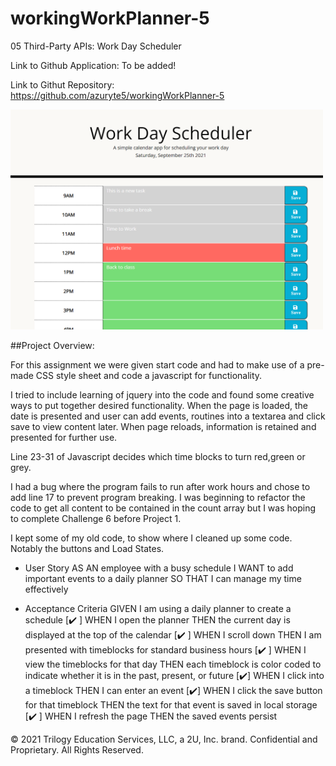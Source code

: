 # workingWorkPlanner-5
05 Third-Party APIs: Work Day Scheduler

Link to Github Application: To be added!

Link to Githut Repository: https://github.com/azuryte5/workingWorkPlanner-5

<img src="assets/images/screenshot5.png" alt="Work day planner" width="500" style="max-width: 100%;">

##Project Overview:

For this assignment we were given start code and had to make use of a pre-made CSS style sheet and code a javascript for functionality.

I tried to include learning of jquery into the code and found some creative ways to put together desired functionality. When the page is loaded, the date is presented and user can add events, routines into a textarea and click save to view content later. When page reloads, information is retained and presented for further use. 

Line 23-31 of Javascript decides which time blocks to turn red,green or grey. 

I had a bug where the program fails to run after work hours and chose to add line 17 to prevent program breaking. I was beginning to refactor the code to get all content to be contained in the count array but I was hoping to complete Challenge 6 before Project 1. 

I kept some of my old code, to show where I cleaned up some code. Notably the buttons and Load States.


* User Story
AS AN employee with a busy schedule
I WANT to add important events to a daily planner
SO THAT I can manage my time effectively

* Acceptance Criteria
GIVEN I am using a daily planner to create a schedule
[✔️ ] WHEN I open the planner
THEN the current day is displayed at the top of the calendar
[✔️ ] WHEN I scroll down
THEN I am presented with timeblocks for standard business hours
[✔️ ] WHEN I view the timeblocks for that day
THEN each timeblock is color coded to indicate whether it is in the past, present, or future
[✔️] WHEN I click into a timeblock
THEN I can enter an event
[✔️] WHEN I click the save button for that timeblock
THEN the text for that event is saved in local storage
[✔️ ] WHEN I refresh the page
THEN the saved events persist



© 2021 Trilogy Education Services, LLC, a 2U, Inc. brand. Confidential and Proprietary. All Rights Reserved.
